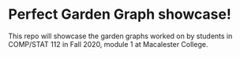 # Perfect Garden Graph showcase!

This repo will showcase the garden graphs worked on by students in COMP/STAT 112 in Fall 2020, module 1 at Macalester College.
